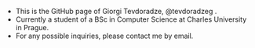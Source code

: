 - This is the GitHub page of Giorgi Tevdoradze, @tevdoradzeg .
- Currently a student of a BSc in Computer Science at Charles University in Prague.
- For any possible inquiries, please contact me by email.

&nbsp;
&nbsp;
&nbsp;

